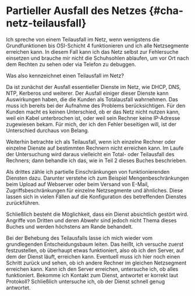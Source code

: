 # Partieller Ausfall des Netzes {#cha-netz-teilausfall}

Ich spreche von einem Teilausfall im Netz, wenn wenigstens die Grundfunktionen
bis OSI-Schicht 4 funktionieren und ich alle Netzsegmente erreichen kann.
In diesem Fall kann ich das Netz selbst zur Fehlersuche einsetzen und
brauche mir nicht die Schuhsohlen ablaufen, um vor Ort nach dem Rechten zu
sehen oder via Telefon zu debuggen.

Was also kennzeichnet einen Teilausfall im Netz?

Da ist zunächst der Ausfall essentieller Dienste im Netz, wie DHCP, DNS, NTP,
Kerberos und weiterer.
Der Ausfall einiger dieser Dienste kann Auswirkungen haben, die die Kunden
als Totalausfall wahrnehmen.
Das muss ich bereits bei der Aufnahme des Problems berücksichtigen.
Für den Kunden macht es keinen Unterschied, ob er das Netz nicht nutzen kann,
weil ein Kabel unterbrochen ist, oder weil sein Rechner keine IP-Adresse
zugewiesen bekam.
Für mich, der ich den Fehler beseitigen will, ist der Unterschied durchaus von
Belang.

Weiterhin betrachte ich als Teilausfall, wenn ich einzelne Rechner oder
einzelne Dienste auf bestimmten Rechnern nicht erreichen kann.
Im Laufe der Untersuchung wird daraus vielleicht ein Total- oder
Teilausfall des Rechners; dann behandle ich das, wie in
Teil 2 dieses Buches beschrieben.

Als drittes zähle ich partielle Einschränkungen von funktionierenden
Diensten dazu.
Darunter verstehe ich zum Beispiel Mengenbeschränkungen beim Upload auf
Webserver oder beim Versand von E-Mail, Zugriffsbeschränkungen für einzelne
Netzsegmente und ähnliches.
Diese lassen sich in vielen Fällen auf die Konfiguration des betreffenden
Dienstes zurückführen.

Schließlich besteht die Möglichkeit, dass ein Dienst absichtlich gestört wird.
Angriffe von Dritten und deren Abwehr sind jedoch nicht Thema dieses Buches
und werden höchstens am Rande behandelt.

Bei der Behebung des Teilausfalls lasse ich mich wieder vom grundlegenden
Entscheidungsbaum leiten.
Das heißt, ich versuche zuerst festzustellen, ob überhaupt etwas funktioniert,
also ob ich den Server, auf dem der Dienst läuft, erreichen kann.
Eventuell muss ich hier noch einen Schritt zurück und sehen, ob ich andere
Rechner im gleichen Netzsegment erreichen kann.
Kann ich den Server erreichen, untersuche ich, ob alles funktioniert.
Bekomme ich Kontakt zum Dienst, antwortet er korrekt laut Protokoll?
Schließlich untersuche ich, ob der Dienst schnell genug antwortet.
